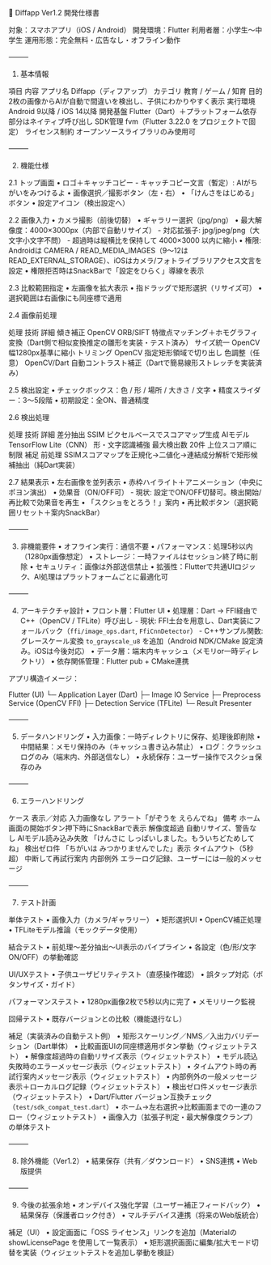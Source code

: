 📄 Diffapp Ver1.2 開発仕様書

対象：スマホアプリ（iOS / Android）
開発環境：Flutter
利用者層：小学生〜中学生
運用形態：完全無料・広告なし・オフライン動作

⸻

1. 基本情報

項目	内容
アプリ名	Diffapp（ディフアップ）
カテゴリ	教育 / ゲーム / 知育
目的	2枚の画像からAIが自動で間違いを検出し、子供にわかりやすく表示
実行環境	Android 9以降 / iOS 14以降
開発基盤	Flutter（Dart）＋プラットフォーム依存部分はネイティブ呼び出し
SDK管理	fvm（Flutter 3.22.0 をプロジェクトで固定）
ライセンス制約	オープンソースライブラリのみ使用可


⸻

2. 機能仕様

2.1 トップ画面
	•	ロゴ＋キャッチコピー
		- キャッチコピー文言（暫定）: AIがちがいをみつけるよ
	•	画像選択／撮影ボタン（左・右）
	•	「けんさをはじめる」ボタン
	•	設定アイコン（検出設定へ）

2.2 画像入力
	•	カメラ撮影（前後切替）
	•	ギャラリー選択（jpg/png）
	•	最大解像度：4000×3000px（内部で自動リサイズ）
		- 対応拡張子: jpg/jpeg/png（大文字小文字不問）
		- 超過時は縦横比を保持して 4000×3000 以内に縮小
	•	権限: Androidは CAMERA / READ_MEDIA_IMAGES（9〜12は READ_EXTERNAL_STORAGE）、iOSはカメラ/フォトライブラリアクセス文言を設定
	•	権限拒否時はSnackBarで「設定をひらく」導線を表示

2.3 比較範囲指定
	•	左画像を拡大表示
	•	指ドラッグで矩形選択（リサイズ可）
	•	選択範囲は右画像にも同座標で適用

2.4 画像前処理

処理	技術	詳細
傾き補正	OpenCV ORB/SIFT	特徴点マッチング＋ホモグラフィ変換（Dart側で相似変換推定の雛形を実装・テスト済み）
サイズ統一	OpenCV	幅1280px基準に縮小
トリミング	OpenCV	指定矩形領域で切り出し
色調整（任意）	OpenCV/Dart	自動コントラスト補正（Dartで簡易線形ストレッチを実装済み）

2.5 検出設定
	•	チェックボックス：色 / 形 / 場所 / 大きさ / 文字
	•	精度スライダー：3〜5段階
	•	初期設定：全ON、普通精度

2.6 検出処理

処理	技術	詳細
差分抽出	SSIM	ピクセルベースでスコアマップ生成
AIモデル	TensorFlow Lite（CNN）	形・文字認識補強
最大検出数	20件	上位スコア順に制限
補足	前処理	SSIMスコアマップを正規化→二値化→連結成分解析で矩形候補抽出（純Dart実装）

2.7 結果表示
	•	左右画像を並列表示
	•	赤枠ハイライト＋アニメーション（中央にポヨン演出）
	•	効果音（ON/OFF可）
		- 現状: 設定でON/OFF切替可。検出開始/再比較で効果音を再生
	•	「スクショをとろう！」案内
	•	再比較ボタン（選択範囲リセット＋案内SnackBar）

⸻

3. 非機能要件
	•	オフライン実行：通信不要
	•	パフォーマンス：処理5秒以内（1280px画像想定）
	•	ストレージ：一時ファイルはセッション終了時に削除
	•	セキュリティ：画像は外部送信禁止
	•	拡張性：Flutterで共通UIロジック、AI処理はプラットフォームごとに最適化可

⸻

4. アーキテクチャ設計
	•	フロント層：Flutter UI
	•	処理層：Dart → FFI経由でC++（OpenCV / TFLite）呼び出し
		- 現状: FFI土台を用意し、Dart実装にフォールバック（`ffi/image_ops.dart`, `FfiCnnDetector`）
		- C++サンプル関数: グレースケール変換 `to_grayscale_u8` を追加（Android NDK/CMake 設定済み。iOSは今後対応）
	•	データ層：端末内キャッシュ（メモリor一時ディレクトリ）
	•	依存関係管理：Flutter pub + CMake連携

アプリ構造イメージ：

Flutter (UI)
 └─ Application Layer (Dart)
     ├─ Image IO Service
     ├─ Preprocess Service (OpenCV FFI)
     ├─ Detection Service (TFLite)
     └─ Result Presenter


⸻

5. データハンドリング
	•	入力画像：一時ディレクトリに保存、処理後即削除
	•	中間結果：メモリ保持のみ（キャッシュ書き込み禁止）
	•	ログ：クラッシュログのみ（端末内、外部送信なし）
	•	永続保存：ユーザー操作でスクショ保存のみ

⸻

6. エラーハンドリング

ケース	表示／対応
入力画像なし	アラート「がぞうを えらんでね」
備考	ホーム画面の開始ボタン押下時にSnackBarで表示
解像度超過	自動リサイズ、警告なし
AIモデル読み込み失敗	「けんさに しっぱいしました。もういちどためしてね」
検出ゼロ件	「ちがいは みつかりませんでした」表示
タイムアウト（5秒超）	中断して再試行案内
内部例外	エラーログ記録、ユーザーには一般的メッセージ


⸻

7. テスト計画

単体テスト
	•	画像入力（カメラ/ギャラリー）
	•	矩形選択UI
	•	OpenCV補正処理
	•	TFLiteモデル推論（モックデータ使用）

結合テスト
	•	前処理〜差分抽出〜UI表示のパイプライン
	•	各設定（色/形/文字ON/OFF）の挙動確認

UI/UXテスト
	•	子供ユーザビリティテスト（直感操作確認）
	•	誤タップ対応（ボタンサイズ・ガイド）

パフォーマンステスト
	•	1280px画像2枚で5秒以内に完了
	•	メモリリーク監視

回帰テスト
	•	既存バージョンとの比較（機能退行なし）

補足（実装済みの自動テスト例）
	•	矩形スケーリング／NMS／入出力バリデーション（Dart単体）
	•	比較画面UIの同座標適用ボタン挙動（ウィジェットテスト）
	•	解像度超過時の自動リサイズ表示（ウィジェットテスト）
	•	モデル読込失敗時のエラーメッセージ表示（ウィジェットテスト）
	•	タイムアウト時の再試行案内メッセージ表示（ウィジェットテスト）
	•	内部例外の一般メッセージ表示＋ローカルログ記録（ウィジェットテスト）
	•	検出ゼロ件メッセージ表示（ウィジェットテスト）
	•	Dart/Flutter バージョン互換チェック（`test/sdk_compat_test.dart`）
	•	ホーム→左右選択→比較画面までの一連のフロー（ウィジェットテスト）
	•	画像入力（拡張子判定・最大解像度クランプ）の単体テスト

⸻

8. 除外機能（Ver1.2）
	•	結果保存（共有／ダウンロード）
	•	SNS連携
	•	Web版提供

⸻

9. 今後の拡張余地
	•	オンデバイス強化学習（ユーザー補正フィードバック）
	•	結果保存（保護者ロック付き）
	•	マルチデバイス連携（将来のWeb版統合）

補足（UI）
	•	設定画面に「OSS ライセンス」リンクを追加（Materialの showLicensePage を使用して一覧表示）
	•	矩形選択画面に編集/拡大モード切替を実装（ウィジェットテストを追加し挙動を検証）
